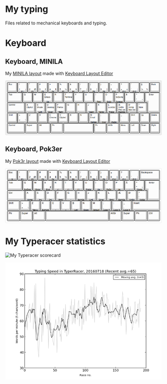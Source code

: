# My typing

Files related to mechanical keyboards and typing.

# Keyboard

## Keyboard, MINILA

My [MINILA layout](http://www.keyboard-layout-editor.com/##@_name=FILCO%20Majestouch%20MINILA&author=Thomas%20B%C3%B8vith&notes=Super/_L+Alt/_L%20/:%20for%20application%20shortcuts%0A%0AControl/_L+Alt/_L/:%20for%20other%20shortcuts%0A%0AControl/_L+%C3%A6%C3%B8%20/:%20switch%20terminal%20tabs%0A%0AControl/_L+1234%20/:%20switch%20panel%20workshapes%0A%0AControl/_L+Alt/_L+1234%20/:%20move%20window%20to%20workspace%0A&switchMount=cherry;&@_f:2;&=Esc&=!%0A1%0A%0A%C2%A1%0AF1&=%22%0A2%0A%0A/@%0AF2&=#%0A3%0A%0A%C2%A3%0AF3&=%C2%A4%0A4%0A%0A$%0AF4&=%25%0A5%0A%0A%C2%BD%0AF5&=/&%0A6%0A%0A%C2%A5%0AF6&=//%0A7%0A%0A%7B%0AF7&=(%0A8%0A%0A%5B%0AF8&=)%0A9%0A%0A%5D%0AF9&=/=%0A0%0A%0A%7D%0AF10&=?%0A+%0A%0A%C2%B1%0AF11&=%27%0A%60%0A%0A%7C%0AF12&=%C2%A7%0A%C2%BD%0A%0A%C2%BE&=Back;&@_w:1.5;&=Tab&=Q&=W&=E%0A%0A%0A%0AUp%0A%0AEmacs&=R&=T%0A%0A%0A%0A%0A%0ATerminal&=Y&=U&=I%0A%0A%0A%0APrint&=O%0A%0A%0A%0AScLk&=P%0A%0A%0A%0ACompse%0A%0AScDump&=%C3%85&=%5E%0A%22%0A%0A~&_x:0.25&w:1.25&h:2&h2:1&x2:-0.25;&=Enter;&@_w:1.75;&=Control&=A%0A%0A%0A%0A%0A%0AClipAct&=S%0A%0A%0A%0ALeft%0A%0AShade&=D%0A%0A%0A%0ADown%0A%0ADesktop&=F%0A%0A%0A%0ARight%0A%0AFirefox&=G&=H&=J%0A%0A%0A%0AInsert&=K%0A%0A%0A%0AHome&=L%0A%0A%0A%0APgUp%0A%0ALockScr&=%C3%86%0APrev%20ter%0A%0A%0ABackSp%0A%0AVolDn&=%C3%98%0ANext%20ter%0A%0A%0A%0A%0AVolUp&=*%0A%27%0A%0A%0A%0A%0AMute;&@=Shift&=%3E%0A%3C%0A%0A%5C&=Z&=X&=C%0A%0A%0A%0A%0A%0AChrome&=V%0A%0A%0A%0A%0A%0AClipbrd&=B&=N&=M%0A%0A%0A%0ADelete%0A%0AEmail&=/;%0A.%0A%0A%0AEnd&=/:%0A.%0A%0A%0APgDn&=/_%0A-&=Shift&=Up&=Delete;&@_w:1.75;&=Control&_w:1.25;&=Super&_w:1.25;&=Alt&_w:1.25;&=Fn&_a:7&w:3;&=&_a:4&w:1.25;&=Fn&_w:1.25;&=AltGr&=Menu&=Left&=Down&=Right) made with [Keyboard Layout Editor](http://www.keyboard-layout-editor.com/)

![My MINILA layout](keyboard_minila/keyboard-layout.png)

## Keyboard, Pok3er

My [Pok3r layout](http://www.keyboard-layout-editor.com/##@_backcolor=#ffffff&name=Pok3r&author=Thomas%20B%C3%B8vith&notes=Vortex%20KBC%20Pok3r,%20black%20with%20backlight,%20red%20Cherry%20MX%20switches.&switchMount=cherry&switchBrand=cherry&switchType=MX1A-L1xx&pcb:true;&@=Esc%0A%0A%0A%0A$&=!%0A1%0A%0A%0AF1&=%22%0A2%0A%0A/@%0AF2&=#%0A3%0A%0A%C2%A3%0AF3&=%C2%A4%0A4%0A%0A$%0AF4&=%25%0A5%0A%0A%C2%BD%0AF5&=/&%0A6%0A%0A%C2%A5%0AF6&=//%0A7%0A%0A%7B%0AF7&=(%0A8%0A%0A%5B%0AF8&=)%0A9%0A%0A%5D%0AF9&=/=%0A0%0A%0A%7D%0AF10&=?%0A+%0A%0A%C2%B1%0AF11&=%60%0A%27%0A%0A%7C%0AF12&_w:2;&=Backspace;&@_w:1.5;&=Tab&=Q%0A%0A%0A%0AScrDmp&=W%0A%0A%0A%0AEnter&=E%0A%0A%0A%E2%82%AC%0AEnd&=R%0A%0A%0A%0A(%20)&=T%0A%0A%0A%0A%7B%20%7D&=Y%0A%0A%0A%0A%5B%20%5D&=U%0A%0A%0A%0APgUp&=I%0A%0A%0A%0AUp&=O%0A%0A%0A%0APgDn&=P%0A%0A%0A%0AUp&=%C3%85%0A%0A%0A%0A%7C&=%5E%0A%22%0A%0A~%0AComp&_x:0.25&w:1.25&w2:1.5&x2:-0.25;&=Enter;&@_w:1.75;&=Ctrl&=A%0A%0A%0A%0AHome&=S%0A%0A%0A%0AIns&=D%0A%0A%0A%0ADel&=F%0A%0A%0A%0ARight&=G%0A%0A%0A%0A//&=H%0A%0A%0A%0ABackSp&=J%0A%0A%0A%0ALeft&=K%0A%0A%0A%0ADown&=L%0A%0A%0A%0ARight&=%C3%86%0A%0A%0A%0ABackSp&=%C3%98%0A%0A%0A%0AVolDn&=*%0A%27%0A%0A%0AVolUp;&@_w:1.25;&=Shift&=%3E%0A%3C%0A%0A%5C&=Z%0A%0A%0A%0AMenu&=X%0A%0A%0A%0ABcklight&=C%0A%0A%0A%0A~&=V%0A%0A%0A%0A%E2%80%93&=B%0A%0A%0A%0ALeft&=N%0A%0A%0A%0ADown&=M%0A%0A%0A%0ADefault&=/;%0A,%0A%0A%0ALayer%202&=/:%0A.%0A%0A%0ALayer%203&=/_%0A-%0A%0A%0ALayer%204&_w:2.75;&=Shift;&@_w:1.25;&=FN&_w:1.25;&=Super&_w:1.25;&=Alt&_a:7&w:6.25;&=&_a:4&w:1.25;&=AltGr&_w:1.25;&=Super&_w:1.25;&=PN&_w:1.25;&=Ctrl) made with [Keyboard Layout Editor](http://www.keyboard-layout-editor.com/)

![My Pok3r layout](keyboard_pok3r/keyboard-layout.png)

# My Typeracer statistics

![My Typeracer scorecard](http://data.typeracer.com/misc/badge?user=skrivemaskinen)

![My Typeracer statistics](mytyperacer/plot/newest.png)
